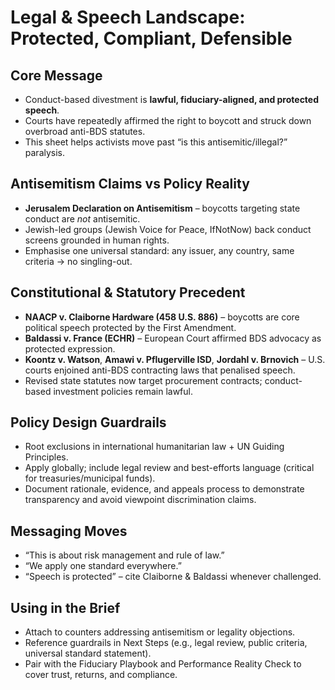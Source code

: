 # Legal & Speech Landscape: Protected, Compliant, Defensible

## Core Message

- Conduct-based divestment is **lawful, fiduciary-aligned, and protected speech**.
- Courts have repeatedly affirmed the right to boycott and struck down overbroad anti-BDS statutes.
- This sheet helps activists move past “is this antisemitic/illegal?” paralysis.

## Antisemitism Claims vs Policy Reality

- **Jerusalem Declaration on Antisemitism** – boycotts targeting state conduct are *not* antisemitic.
- Jewish-led groups (Jewish Voice for Peace, IfNotNow) back conduct screens grounded in human rights.
- Emphasise one universal standard: any issuer, any country, same criteria → no singling-out.

## Constitutional & Statutory Precedent

- **NAACP v. Claiborne Hardware (458 U.S. 886)** – boycotts are core political speech protected by the First Amendment.
- **Baldassi v. France (ECHR)** – European Court affirmed BDS advocacy as protected expression.
- **Koontz v. Watson**, **Amawi v. Pflugerville ISD**, **Jordahl v. Brnovich** – U.S. courts enjoined anti-BDS contracting laws that penalised speech.
- Revised state statutes now target procurement contracts; conduct-based investment policies remain lawful.

## Policy Design Guardrails

- Root exclusions in international humanitarian law + UN Guiding Principles.
- Apply globally; include legal review and best-efforts language (critical for treasuries/municipal funds).
- Document rationale, evidence, and appeals process to demonstrate transparency and avoid viewpoint discrimination claims.

## Messaging Moves

- “This is about risk management and rule of law.”
- “We apply one standard everywhere.”
- “Speech is protected” – cite Claiborne & Baldassi whenever challenged.

## Using in the Brief

- Attach to counters addressing antisemitism or legality objections.
- Reference guardrails in Next Steps (e.g., legal review, public criteria, universal standard statement).
- Pair with the Fiduciary Playbook and Performance Reality Check to cover trust, returns, and compliance.
